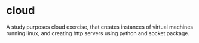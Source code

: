 # cloud
A study purposes cloud exercise, that creates instances of virtual machines running linux,
and creating http servers using python and socket package.

